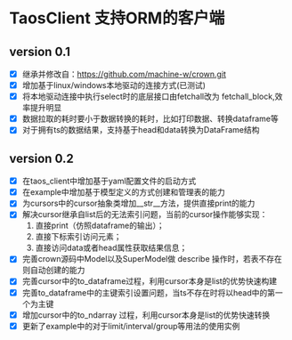 # TaosClient 支持ORM的客户端

## version 0.1
-[x] 继承并修改自：https://github.com/machine-w/crown.git  
-[x] 增加基于linux/windows本地驱动的连接方式(已测试)  
-[x] 将本地驱动连接中执行select时的底层接口由fetchall改为 fetchall_block,效率提升明显    
-[x] 数据拉取的耗时要小于数据转换的耗时，比如打印数据、转换dataframe等   
-[x] 对于拥有ts的数据结果，支持基于head和data转换为DataFrame结构   

## version 0.2
-[x] 在taos_client中增加基于yaml配置文件的启动方式   
-[x] 在example中增加基于模型定义的方式创建和管理表的能力    
-[x] 为cursors中的cursor抽象类增加__str__方法，提供直接print的能力  
-[x] 解决cursor继承自list后的无法索引问题，当前的cursor操作能够实现：
    1. 直接print（仿照dataframe的输出）；
    2. 直接下标索引访问元素；
    3. 直接访问data或者head属性获取结果信息；  
-[x] 完善crown源码中Model以及SuperModel做 describe 操作时，若表不存在则自动创建的能力      
-[x] 完善cursor中的to_dataframe过程，利用cursor本身是list的优势快速构建  
-[x] 完善to_dataframe中的主键索引设置问题，当ts不存在时将以head中的第一个为主键  
-[x] 增加cursor中的to_ndarray 过程，利用cursor本身是list的优势快速转换   
-[x] 更新了example中的对于limit/interval/group等用法的使用实例   